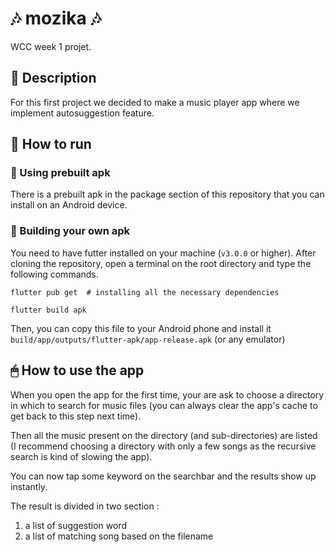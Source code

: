 # 🎶 mozika 🎶

WCC week 1 projet.

## 📰 Description

For this first project we decided to make a music player app where we implement autosuggestion feature.

## 🚀 How to run

### 📲 Using prebuilt apk

There is a prebuilt apk in the package section of this repository that you can install on an Android device.

### 👷 Building your own apk

You need to have futter installed on your machine (`v3.0.0` or higher).
After cloning the repository, open a terminal on the root directory and type the following commands.

```
flutter pub get  # installing all the necessary dependencies
```

```
flutter build apk
```

Then, you can copy this file to your Android phone and install it `build/app/outputs/flutter-apk/app-release.apk` (or any emulator)

## 🖱 How to use the app

When you open the app for the first time, your are ask to choose a directory in which to search for music files (you can always clear the app's cache to get back to this step next time).

Then all the music present on the directory (and sub-directories) are listed (I recommend choosing a directory with only a few songs as the recursive search is kind of slowing the app).

You can now tap some keyword on the searchbar and the results show up instantly.

The result is divided in two section : 
1. a list of suggestion word
2. a list of matching song based on the filename
